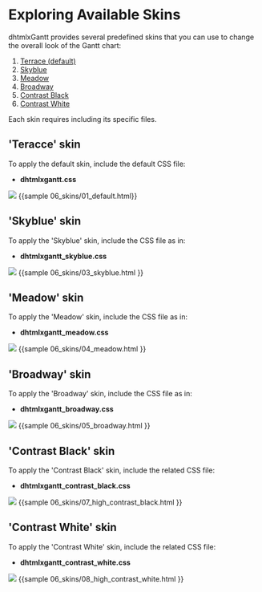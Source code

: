 Exploring Available Skins
===================================

dhtmlxGantt provides several predefined skins that you can use to change the overall look of the Gantt chart:

1. [Terrace (default)](desktop/skins.md#terraceskin)
2. [Skyblue](desktop/skins.md#skyblueskin) 
3. [Meadow](desktop/skins.md#meadowskin)
4. [Broadway](desktop/skins.md#broadwayskin)
5. [Contrast Black](desktop/skins.md#contrastblackskin) 
6. [Contrast White](desktop/skins.md#contrastwhiteskin)

Each skin requires including its specific files.

'Teracce' skin 
-----------------------------

To apply the default skin, include the default CSS file:


- **dhtmlxgantt.css**

<img src="desktop/gantt-default-skin.png"/>
{{sample 06_skins/01_default.html}}



'Skyblue' skin
----------------------------------
To apply the 'Skyblue' skin, include the CSS file as in:


- **dhtmlxgantt_skyblue.css**

<img src="desktop/gantt-skyblue-skin.png"/>
{{sample
06_skins/03_skyblue.html
}}



'Meadow' skin
-----------------------------

To apply the 'Meadow' skin, include the CSS file as in:

- **dhtmlxgantt_meadow.css**


<img src="desktop/gantt-meadow-skin.png"/>
{{sample
06_skins/04_meadow.html
}}


'Broadway' skin
-----------------------------
To apply the 'Broadway' skin, include the CSS file as in:

- **dhtmlxgantt_broadway.css**

<img src="desktop/gantt-broadway-skin.png"/>
{{sample
06_skins/05_broadway.html
}}

'Contrast Black' skin
--------------------

To apply the 'Contrast Black' skin, include the related CSS file:

- **dhtmlxgantt_contrast_black.css**

<img src="desktop/gantt_contrast_black_skin.png"/>
{{sample
06_skins/07_high_contrast_black.html
}}

'Contrast White' skin
---------------------

To apply the 'Contrast White' skin, include the related CSS file:

- **dhtmlxgantt_contrast_white.css**

<img src="desktop/gantt_contrast_white_skin.png"/>
{{sample
06_skins/08_high_contrast_white.html
}}




